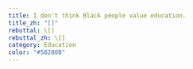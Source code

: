 ```yaml
---
title: I don't think Black people value education.
title_zh: "[]"
rebuttal: \[]
rebuttal_zh: \[]
category: Education
color: "#58280B"
---
```

